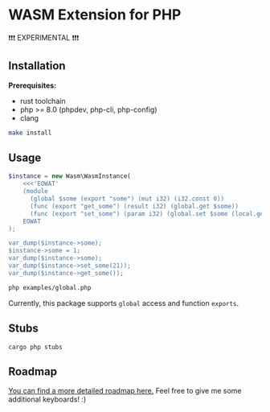# WASM Extension for PHP

:exclamation::exclamation::exclamation: EXPERIMENTAL  :exclamation::exclamation::exclamation:


## Installation

**Prerequisites:**

* rust toolchain
* php >= 8.0 (phpdev, php-cli, php-config)
* clang


```sh
make install
```

## Usage

```php
$instance = new Wasm\WasmInstance(
    <<<'EOWAT'
    (module
      (global $some (export "some") (mut i32) (i32.const 0))
      (func (export "get_some") (result i32) (global.get $some))
      (func (export "set_some") (param i32) (global.set $some (local.get 0))))
    EOWAT
);

var_dump($instance->some);
$instance->some = 1;
var_dump($instance->some);
var_dump($instance->set_some(21));
var_dump($instance->get_some());
```

```bash
php examples/global.php
```

Currently, this package supports `global` access and function `exports`.

## Stubs

```
cargo php stubs
```

## Roadmap

[You can find a more detailed roadmap here.](ROADMAP.md)
Feel free to give me some additional keyboards! :)

